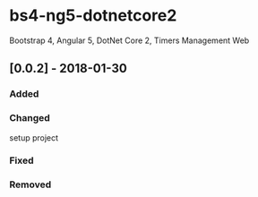 # bs4-ng5-dotnetcore2
Bootstrap 4, Angular 5, DotNet Core 2, Timers Management Web

## [0.0.2] - 2018-01-30
### Added

### Changed
setup project
### Fixed

### Removed

